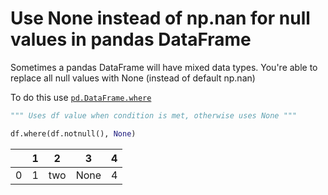 # Use None instead of np.nan for null values in pandas DataFrame

Sometimes a pandas DataFrame will have mixed data types. You're able to replace all null values with None (instead of default np.nan)

To do this use [`pd.DataFrame.where`](http://pandas.pydata.org/pandas-docs/stable/generated/pandas.DataFrame.where.html)

```python
""" Uses df value when condition is met, otherwise uses None """

df.where(df.notnull(), None)
```

||1|2|3|4|
|-|-|-|-|-|
|0|1|two|None|4|
